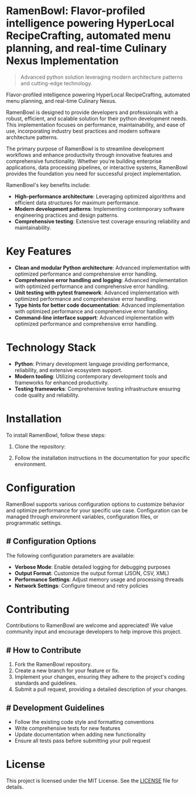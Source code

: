 <!-- fallback_RamenBowl_20250805184308_90003 -->

# RamenBowl: Flavor-profiled intelligence powering HyperLocal RecipeCrafting, automated menu planning, and real-time Culinary Nexus Implementation
> Advanced python solution leveraging modern architecture patterns and cutting-edge technology.

Flavor-profiled intelligence powering HyperLocal RecipeCrafting, automated menu planning, and real-time Culinary Nexus.

RamenBowl is designed to provide developers and professionals with a robust, efficient, and scalable solution for their python development needs. This implementation focuses on performance, maintainability, and ease of use, incorporating industry best practices and modern software architecture patterns.

The primary purpose of RamenBowl is to streamline development workflows and enhance productivity through innovative features and comprehensive functionality. Whether you're building enterprise applications, data processing pipelines, or interactive systems, RamenBowl provides the foundation you need for successful project implementation.

RamenBowl's key benefits include:

* **High-performance architecture**: Leveraging optimized algorithms and efficient data structures for maximum performance.
* **Modern development patterns**: Implementing contemporary software engineering practices and design patterns.
* **Comprehensive testing**: Extensive test coverage ensuring reliability and maintainability.

# Key Features

* **Clean and modular Python architecture**: Advanced implementation with optimized performance and comprehensive error handling.
* **Comprehensive error handling and logging**: Advanced implementation with optimized performance and comprehensive error handling.
* **Unit testing with pytest framework**: Advanced implementation with optimized performance and comprehensive error handling.
* **Type hints for better code documentation**: Advanced implementation with optimized performance and comprehensive error handling.
* **Command-line interface support**: Advanced implementation with optimized performance and comprehensive error handling.

# Technology Stack

* **Python**: Primary development language providing performance, reliability, and extensive ecosystem support.
* **Modern tooling**: Utilizing contemporary development tools and frameworks for enhanced productivity.
* **Testing frameworks**: Comprehensive testing infrastructure ensuring code quality and reliability.

# Installation

To install RamenBowl, follow these steps:

1. Clone the repository:


2. Follow the installation instructions in the documentation for your specific environment.

# Configuration

RamenBowl supports various configuration options to customize behavior and optimize performance for your specific use case. Configuration can be managed through environment variables, configuration files, or programmatic settings.

## # Configuration Options

The following configuration parameters are available:

* **Verbose Mode**: Enable detailed logging for debugging purposes
* **Output Format**: Customize the output format (JSON, CSV, XML)
* **Performance Settings**: Adjust memory usage and processing threads
* **Network Settings**: Configure timeout and retry policies

# Contributing

Contributions to RamenBowl are welcome and appreciated! We value community input and encourage developers to help improve this project.

## # How to Contribute

1. Fork the RamenBowl repository.
2. Create a new branch for your feature or fix.
3. Implement your changes, ensuring they adhere to the project's coding standards and guidelines.
4. Submit a pull request, providing a detailed description of your changes.

## # Development Guidelines

* Follow the existing code style and formatting conventions
* Write comprehensive tests for new features
* Update documentation when adding new functionality
* Ensure all tests pass before submitting your pull request

# License

This project is licensed under the MIT License. See the [LICENSE](https://github.com/QOZU/RamenBowl/blob/main/LICENSE) file for details.

